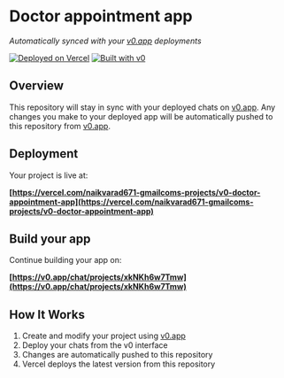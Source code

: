 # Doctor appointment app

*Automatically synced with your [v0.app](https://v0.app) deployments*

[![Deployed on Vercel](https://img.shields.io/badge/Deployed%20on-Vercel-black?style=for-the-badge&logo=vercel)](https://vercel.com/naikvarad671-gmailcoms-projects/v0-doctor-appointment-app)
[![Built with v0](https://img.shields.io/badge/Built%20with-v0.app-black?style=for-the-badge)](https://v0.app/chat/projects/xkNKh6w7Tmw)

## Overview

This repository will stay in sync with your deployed chats on [v0.app](https://v0.app).
Any changes you make to your deployed app will be automatically pushed to this repository from [v0.app](https://v0.app).

## Deployment

Your project is live at:

**[https://vercel.com/naikvarad671-gmailcoms-projects/v0-doctor-appointment-app](https://vercel.com/naikvarad671-gmailcoms-projects/v0-doctor-appointment-app)**

## Build your app

Continue building your app on:

**[https://v0.app/chat/projects/xkNKh6w7Tmw](https://v0.app/chat/projects/xkNKh6w7Tmw)**

## How It Works

1. Create and modify your project using [v0.app](https://v0.app)
2. Deploy your chats from the v0 interface
3. Changes are automatically pushed to this repository
4. Vercel deploys the latest version from this repository